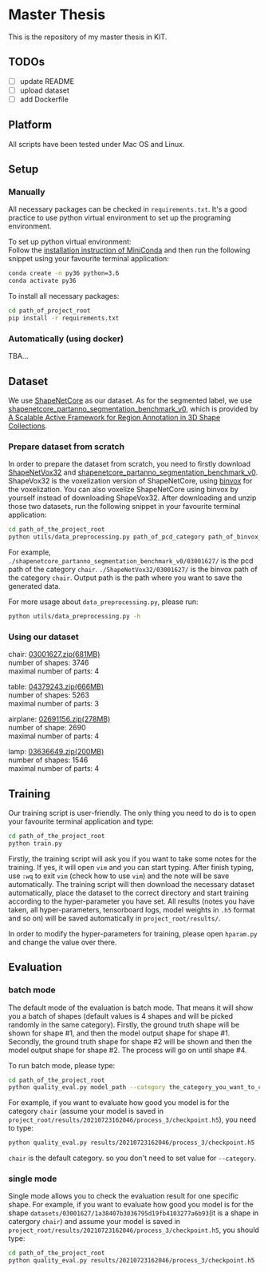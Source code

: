 # Master Thesis

This is the repository of my master thesis in KIT.

## TODOs

- [ ] update README
- [ ] upload dataset
- [ ] add Dockerfile

## Platform

All scripts have been tested under Mac OS and Linux.

## Setup

### Manually

All necessary packages can be checked in `requirements.txt`. It's a good practice to use python virtual environment 
to set up the programing environment.

To set up python virtual environment: <br>
Follow the [installation instruction of MiniConda](https://docs.conda.io/en/latest/miniconda.html#) and then run 
the following snippet using your favourite terminal application:
```bash
conda create -n py36 python=3.6
conda activate py36
```

To install all necessary packages:
```bash
cd path_of_project_root
pip install -r requirements.txt
```

### Automatically (using docker)

TBA...

## Dataset

We use [ShapeNetCore](https://shapenet.org/) as our dataset. As for the segmented label, we use 
[shapenetcore_partanno_segmentation_benchmark_v0](https://shapenet.cs.stanford.edu/ericyi/shapenetcore_partanno_segmentation_benchmark_v0.zip), 
which is provided by [A Scalable Active Framework
for Region Annotation in 3D Shape Collections](https://cs.stanford.edu/~ericyi/project_page/part_annotation/).

### Prepare dataset from scratch

In order to prepare the dataset from scratch, you need to firstly download 
[ShapeNetVox32](https://cvgl.stanford.edu/data2/ShapeNetVox32.tgz) and 
[shapenetcore_partanno_segmentation_benchmark_v0](https://shapenet.cs.stanford.edu/ericyi/shapenetcore_partanno_segmentation_benchmark_v0.zip). 
ShapeVox32 is the voxelization version of ShapeNetCore, using [binvox](https://www.patrickmin.com/binvox/) for the voxelization. You can also 
voxelize ShapeNetCore using binvox by yourself instead of downloading ShapeVox32. After downloading and unzip those two datasets, run the 
following snippet in your favourite terminal application:
```bash
cd path_of_the_project_root
python utils/data_preprocessing.py path_of_pcd_category path_of_binvox_category output_path
```
For example, `./shapenetcore_partanno_segmentation_benchmark_v0/03001627/` is the pcd path of the category `chair`. 
`./ShapeNetVox32/03001627/` is the binvox path of the category `chair`. Output path is the path where you want to save the 
generated data.

For more usage about `data_preprocessing.py`, please run:
```bash
python utils/data_preprocessing.py -h
```

### Using our dataset

chair: [03001627.zip(681MB)](https://gitlab.com/JunweiZheng93/shapenetsegvox/-/raw/master/03001627.zip?inline=false) <br>
number of shapes: 3746 <br>
maximal number of parts: 4

table: [04379243.zip(666MB)](https://gitlab.com/JunweiZheng93/shapenetsegvox/-/raw/master/04379243.zip?inline=false) <br>
number of shapes: 5263 <br>
maximal number of parts: 3

airplane: [02691156.zip(278MB)](https://gitlab.com/JunweiZheng93/shapenetsegvox/-/raw/master/02691156.zip?inline=false) <br>
number of shape: 2690 <br>
maximal number of parts: 4

lamp: [03636649.zip(200MB)](https://gitlab.com/JunweiZheng93/shapenetsegvox/-/raw/master/03636649.zip?inline=false) <br>
number of shapes: 1546 <br>
maximal number of parts: 4


## Training

Our training script is user-friendly. The only thing you need to do is to open your favourite terminal application and
type:
```bash
cd path_of_the_project_root
python train.py 
```
Firstly, the training script will ask you if you want to take some notes for the training. If yes, it will open `vim`
and you can start typing. After finish typing, use `:wq` to exit `vim` (check how to use `vim`) and the note will be save automatically. 
The training script will then download the necessary dataset automatically, place the dataset to the correct directory and
start training according to the hyper-parameter you have set. All results (notes you have taken, all hyper-parameters, 
tensorboard logs, model weights in `.h5` format and so on) will be saved automatically in `project_root/results/`.

In order to modify the hyper-parameters for training, please open `hparam.py` and change the value over there.

## Evaluation

### batch mode

The default mode of the evaluation is batch mode. That means it will show you a batch of shapes (default values is 4 
shapes and will be picked randomly in the same category). Firstly, the ground truth shape will be shown for shape #1, and then
the model output shape for shape #1. Secondly, the ground truth shape for shape #2 will be shown and then the model output
shape for shape #2. The process will go on until shape #4.

To run batch mode, please type:
```bash
cd path_of_the_project_root
python quality_eval.py model_path --category the_category_you_want_to_choose
```
For example, if you want to evaluate how good you model is for the category `chair` (assume your model is saved in 
`project_root/results/20210723162046/process_3/checkpoint.h5`), you need to type:
```bash
python quality_eval.py results/20210723162046/process_3/checkpoint.h5
```
`chair` is the default category. so you don't need to set value for `--category`.

### single mode

Single mode allows you to check the evaluation result for one specific shape. For example, if you want to evaluate how 
good you model is for the shape `datasets/03001627/1a38407b3036795d19fb4103277a6b93`(it is a shape in catergory `chair`)
and assume your model is saved in `project_root/results/20210723162046/process_3/checkpoint.h5`, you should type:
```bash
cd path_of_the_project_root
python quality_eval.py results/20210723162046/process_3/checkpoint.h5 -m single -s datasets/03001627/1a38407b3036795d19fb4103277a6b93
```
